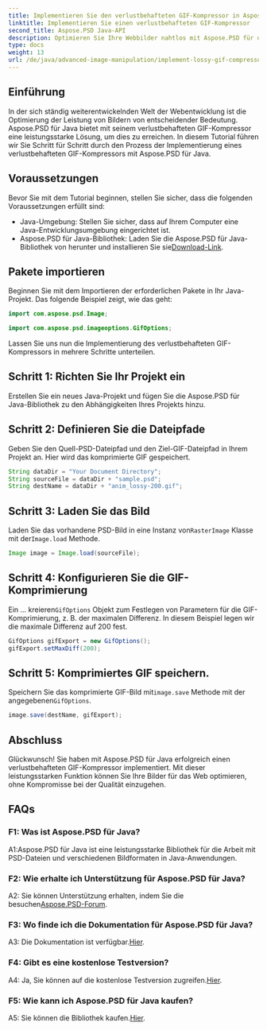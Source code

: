 ```yaml
---
title: Implementieren Sie den verlustbehafteten GIF-Kompressor in Aspose.PSD für Java
linktitle: Implementieren Sie einen verlustbehafteten GIF-Kompressor
second_title: Aspose.PSD Java-API
description: Optimieren Sie Ihre Webbilder nahtlos mit Aspose.PSD für den verlustbehafteten GIF-Kompressor von Java. Befolgen Sie unsere Schritt-für-Schritt-Anleitung für eine effiziente Implementierung.
type: docs
weight: 13
url: /de/java/advanced-image-manipulation/implement-lossy-gif-compressor/
---
```

## Einführung

In der sich ständig weiterentwickelnden Welt der Webentwicklung ist die Optimierung der Leistung von Bildern von entscheidender Bedeutung. Aspose.PSD für Java bietet mit seinem verlustbehafteten GIF-Kompressor eine leistungsstarke Lösung, um dies zu erreichen. In diesem Tutorial führen wir Sie Schritt für Schritt durch den Prozess der Implementierung eines verlustbehafteten GIF-Kompressors mit Aspose.PSD für Java.

## Voraussetzungen

Bevor Sie mit dem Tutorial beginnen, stellen Sie sicher, dass die folgenden Voraussetzungen erfüllt sind:

- Java-Umgebung: Stellen Sie sicher, dass auf Ihrem Computer eine Java-Entwicklungsumgebung eingerichtet ist.
-  Aspose.PSD für Java-Bibliothek: Laden Sie die Aspose.PSD für Java-Bibliothek von herunter und installieren Sie sie[Download-Link](https://releases.aspose.com/psd/java/).

## Pakete importieren

Beginnen Sie mit dem Importieren der erforderlichen Pakete in Ihr Java-Projekt. Das folgende Beispiel zeigt, wie das geht:

```java
import com.aspose.psd.Image;

import com.aspose.psd.imageoptions.GifOptions;
```

Lassen Sie uns nun die Implementierung des verlustbehafteten GIF-Kompressors in mehrere Schritte unterteilen.

## Schritt 1: Richten Sie Ihr Projekt ein

Erstellen Sie ein neues Java-Projekt und fügen Sie die Aspose.PSD für Java-Bibliothek zu den Abhängigkeiten Ihres Projekts hinzu.

## Schritt 2: Definieren Sie die Dateipfade

Geben Sie den Quell-PSD-Dateipfad und den Ziel-GIF-Dateipfad in Ihrem Projekt an. Hier wird das komprimierte GIF gespeichert.

```java
String dataDir = "Your Document Directory";
String sourceFile = dataDir + "sample.psd";
String destName = dataDir + "anim_lossy-200.gif";
```

## Schritt 3: Laden Sie das Bild

 Laden Sie das vorhandene PSD-Bild in eine Instanz von`RasterImage` Klasse mit der`Image.load` Methode.

```java
Image image = Image.load(sourceFile);
```

## Schritt 4: Konfigurieren Sie die GIF-Komprimierung

 Ein ... kreieren`GifOptions` Objekt zum Festlegen von Parametern für die GIF-Komprimierung, z. B. der maximalen Differenz. In diesem Beispiel legen wir die maximale Differenz auf 200 fest.

```java
GifOptions gifExport = new GifOptions();
gifExport.setMaxDiff(200);
```

## Schritt 5: Komprimiertes GIF speichern.

 Speichern Sie das komprimierte GIF-Bild mit`image.save` Methode mit der angegebenen`GifOptions`.

```java
image.save(destName, gifExport);
```

## Abschluss

Glückwunsch! Sie haben mit Aspose.PSD für Java erfolgreich einen verlustbehafteten GIF-Kompressor implementiert. Mit dieser leistungsstarken Funktion können Sie Ihre Bilder für das Web optimieren, ohne Kompromisse bei der Qualität einzugehen.

## FAQs

### F1: Was ist Aspose.PSD für Java?

A1:Aspose.PSD für Java ist eine leistungsstarke Bibliothek für die Arbeit mit PSD-Dateien und verschiedenen Bildformaten in Java-Anwendungen.

### F2: Wie erhalte ich Unterstützung für Aspose.PSD für Java?

 A2: Sie können Unterstützung erhalten, indem Sie die besuchen[Aspose.PSD-Forum](https://forum.aspose.com/c/psd/34).

### F3: Wo finde ich die Dokumentation für Aspose.PSD für Java?

A3: Die Dokumentation ist verfügbar.[Hier](https://reference.aspose.com/psd/java/).

### F4: Gibt es eine kostenlose Testversion?

 A4: Ja, Sie können auf die kostenlose Testversion zugreifen.[Hier](https://releases.aspose.com/).

### F5: Wie kann ich Aspose.PSD für Java kaufen?

 A5: Sie können die Bibliothek kaufen.[Hier](https://purchase.aspose.com/buy).